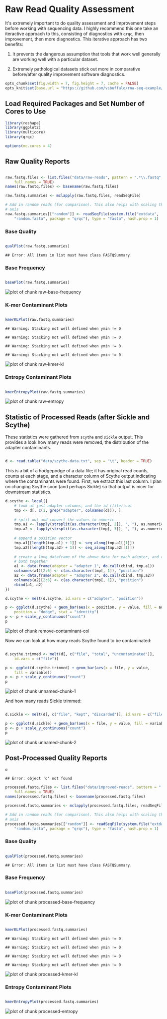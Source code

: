 # Raw Read Quality Assessment

It's extremely important to do quality assessment and improvement
steps before working with sequencing data. I highly recommend this one
take an iteractive approach to this, consisting of diagnostics with
`qrqc`, then improvement, then more diagnostics. This iterative
approach has two benefits:

1. It prevents the dangerous assumption that tools that work well
generally are working well with a particular dataset. 

2. Extremely pathological datasets stick out more in comparative
before/after quality improvement software diagnostics.



```r
opts_chunk$set(fig.width = 7, fig.height = 7, cache = FALSE)
opts_knit$set(base.url = "https://github.com/vsbuffalo/rna-seq-example/raw/master/")
```




## Load Required Packages and Set Number of Cores to Use



```r
library(reshape)
library(ggplot2)
library(multicore)
library(qrqc)

options(mc.cores = 4)
```




## Raw Quality Reports



```r

raw.fastq.files <- list.files("data/raw-reads", pattern = ".*\\.fastq", 
    full.names = TRUE)
names(raw.fastq.files) <- basename(raw.fastq.files)

raw.fastq.summaries <- mclapply(raw.fastq.files, readSeqFile)

# Add in random reads (for comparison). This also helps with scaling the y
# axis
raw.fastq.summaries[["random"]] <- readSeqFile(system.file("extdata", 
    "random.fasta", package = "qrqc"), type = "fasta", hash.prop = 1)
```




### Base Quality



```r

qualPlot(raw.fastq.summaries)
```

```
## Error: All items in list must have class FASTQSummary.
```




### Base Frequency



```r

basePlot(raw.fastq.summaries)
```

![plot of chunk raw-base-frequency](https://github.com/vsbuffalo/rna-seq-example/raw/master/figure/raw-base-frequency.png) 


### K-mer Contaminant Plots



```r

kmerKLPlot(raw.fastq.summaries)
```

```
## Warning: Stacking not well defined when ymin != 0
```

```
## Warning: Stacking not well defined when ymin != 0
```

```
## Warning: Stacking not well defined when ymin != 0
```

```
## Warning: Stacking not well defined when ymin != 0
```

![plot of chunk raw-kmer-kl](https://github.com/vsbuffalo/rna-seq-example/raw/master/figure/raw-kmer-kl.png) 


### Entropy Contaminant Plots



```r

kmerEntropyPlot(raw.fastq.summaries)
```

![plot of chunk raw-entropy](https://github.com/vsbuffalo/rna-seq-example/raw/master/figure/raw-entropy.png) 


## Statistic of Processed Reads (after Sickle and Scythe)

These statistics were gathered from `scythe` and `sickle` output. This
provides a look how many reads were removed, the distribution of the
adapter contaminants.




```r

d <- read.table("data/scythe-data.txt", sep = "\t", header = TRUE)
```




This is a bit of a hodgepodge of a data file; it has original read
counts, counts at each stage, and a character column of Scythe output
indicating where the contaminants were found. First, we extract this
last column. I plan on changing Scythe soon (and perhaps Sickle) so
that output is nicer for downstream statistics.



```r
d.scythe <- local({
    # look at just adapter columns, and the id (file) col
    tmp <- d[, c(1, grep("adapter", colnames(d))), ]
    
    # split out and convert the values to numeric
    tmp.a1 <- lapply(strsplit(as.character(tmp[, 2]), ", "), as.numeric)
    tmp.a2 <- lapply(strsplit(as.character(tmp[, 3]), ", "), as.numeric)
    
    # append a position vector
    tmp.a1[[length(tmp.a1) + 1]] <- seq_along(tmp.a1[[1]])
    tmp.a2[[length(tmp.a2) + 1]] <- seq_along(tmp.a2[[1]])
    
    # create a long dataframe of the above data for each adapter, and rbind
    # both together
    a1 <- data.frame(adapter = "adapter 1", do.call(cbind, tmp.a1))
    colnames(a1)[2:6] <- c(as.character(tmp[, 1]), "position")
    a2 <- data.frame(adapter = "adapter 2", do.call(cbind, tmp.a2))
    colnames(a2)[2:6] <- c(as.character(tmp[, 1]), "position")
    rbind(a1, a2)
})

d.scythe <- melt(d.scythe, id.vars = c("adapter", "position"))

p <- ggplot(d.scythe) + geom_bar(aes(x = position, y = value, fill = adapter), 
    position = "dodge", stat = "identity")
p <- p + scale_y_continuous("count")
p
```

![plot of chunk remove-contaminant-col](https://github.com/vsbuffalo/rna-seq-example/raw/master/figure/remove-contaminant-col.png) 


Now we can look at how many reads Scythe found to be contaminated:



```r

d.scythe.trimmed <- melt(d[, c("file", "total", "uncontaminated")], 
    id.vars = c("file"))

p <- ggplot(d.scythe.trimmed) + geom_bar(aes(x = file, y = value, 
    fill = variable))
p <- p + scale_y_continuous("count")
p
```

![plot of chunk unnamed-chunk-1](https://github.com/vsbuffalo/rna-seq-example/raw/master/figure/unnamed-chunk-1.png) 


And how many reads Sickle trimmed:



```r

d.sickle <- melt(d[, c("file", "kept", "discarded")], id.vars = c("file"))

p <- ggplot(d.sickle) + geom_bar(aes(x = file, y = value, fill = variable))
p <- p + scale_y_continuous("count")
p
```

![plot of chunk unnamed-chunk-2](https://github.com/vsbuffalo/rna-seq-example/raw/master/figure/unnamed-chunk-2.png) 


## Post-Processed Quality Reports



```r
o
```

```
## Error: object 'o' not found
```

```r
processed.fastq.files <- list.files("data/improved-reads", pattern = ".*final\\.fastq", 
    full.names = TRUE)
names(processed.fastq.files) <- basename(processed.fastq.files)

processed.fastq.summaries <- mclapply(processed.fastq.files, readSeqFile)

# Add in random reads (for comparison). This also helps with scaling the y
# axis
processed.fastq.summaries[["random"]] <- readSeqFile(system.file("extdata", 
    "random.fasta", package = "qrqc"), type = "fasta", hash.prop = 1)
```




### Base Quality



```r

qualPlot(processed.fastq.summaries)
```

```
## Error: All items in list must have class FASTQSummary.
```




### Base Frequency



```r

basePlot(processed.fastq.summaries)
```

![plot of chunk processed-base-frequency](https://github.com/vsbuffalo/rna-seq-example/raw/master/figure/processed-base-frequency.png) 


### K-mer Contaminant Plots



```r

kmerKLPlot(processed.fastq.summaries)
```

```
## Warning: Stacking not well defined when ymin != 0
```

```
## Warning: Stacking not well defined when ymin != 0
```

```
## Warning: Stacking not well defined when ymin != 0
```

```
## Warning: Stacking not well defined when ymin != 0
```

![plot of chunk processed-kmer-kl](https://github.com/vsbuffalo/rna-seq-example/raw/master/figure/processed-kmer-kl.png) 


### Entropy Contaminant Plots



```r

kmerEntropyPlot(processed.fastq.summaries)
```

![plot of chunk processed-entropy](https://github.com/vsbuffalo/rna-seq-example/raw/master/figure/processed-entropy.png) 


